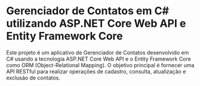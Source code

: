 # Gerenciador de Contatos em C# utilizando ASP.NET Core Web API e Entity Framework Core
Este projeto é um aplicativo de Gerenciador de Contatos desenvolvido em C# usando a tecnologia ASP.NET Core Web API e o Entity Framework Core como ORM (Object-Relational Mapping). O objetivo principal é fornecer uma API RESTful para realizar operações de cadastro, consulta, atualização e exclusão de contatos.
